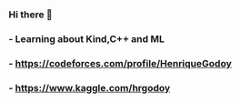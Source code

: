 ### Hi there 👋
### - Learning about Kind,C++ and ML
### - https://codeforces.com/profile/HenriqueGodoy
### - https://www.kaggle.com/hrgodoy


